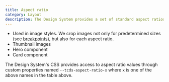 ```yaml
---
title: Aspect ratio
category: Layout
description: The Design System provides a set of standard aspect ratios, based on industry standards. Using standard ratios can help with responsive designs by ensuring elements, such as images, videos, containers, and other components, can scale to the window or their container while preserving their intended proportions.
---
```


* Used in image styles. We crop images not only for predetermined sizes (see [breakpoints](/layout/breakpoints)), but also for each aspect ratio.
* Thumbnail images
* Hero component
* Card component

<!--twig
{% set aspect_ratios = [
  {
    ratio: "1 / 1",
    name: "square",
    description: "Most useful for illustrations and profile pictures, which are often fully rounded.",
  },
  {
    ratio: "4 / 3",
    name: "landscape",
    description: "Best for regular photography.",
  },
  {
    ratio: "3 / 4",
    name: "portrait",
    description: "",
  },
  {
    ratio: "16 / 9",
    name: "widescreen",
    description: "",
  },
  {
    ratio: "21 / 9",
    name: "ultrawide",
    description: "",
  },
] %}

<table>
  {% for aspect_ratio in aspect_ratios %}
    <tr>
      <td>{{ aspect_ratio.ratio }}</td>
      <td><code>{{ aspect_ratio.name }}</code></td>
      <td>{{ aspect_ratio.description }}</td>
    </tr>
  {% endfor %}
</table>
twig-->

The Design System's CSS provides access to aspect ratio values through custom properties named `--tcds-aspect-ratio-x` where `x` is one of the above names in the table above.